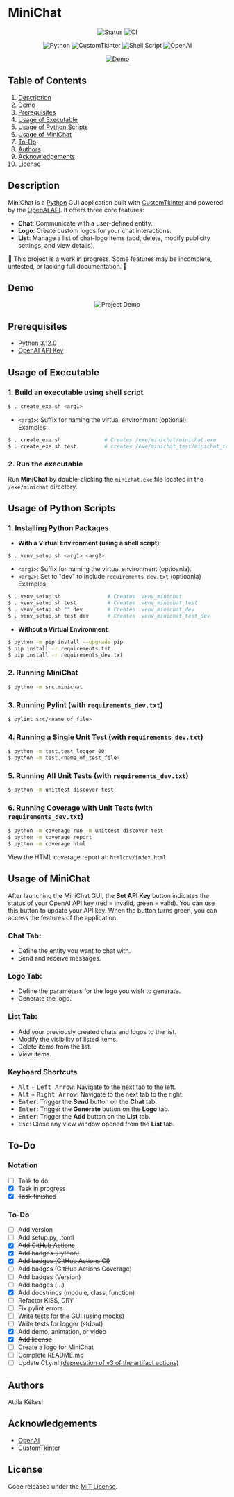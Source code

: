 # MiniChat
<div align="center">

![Status](https://img.shields.io/badge/Status-in_progress-yellow.svg)
![CI](https://github.com/akekesi/minichat/actions/workflows/ci.yml/badge.svg)
</div>

<div align="center">

![Python](https://img.shields.io/badge/Python-3.12.0-blue)
![CustomTkinter](https://img.shields.io/badge/CustomTkinter-✔-blue)
![Shell Script](https://img.shields.io/badge/Shell_Script-✔-blue)
![OpenAI](https://img.shields.io/badge/OpenAI_API-✔-blue)
</div>

<p align="center">
   <a href="#demo" title="Click to view full-size GIF in Demo section">
      <img src="gif/minichat_demo_50.gif" alt="Demo">
  </a>
</p>

## Table of Contents
1. [Description](#description)
2. [Demo](#demo)
3. [Prerequisites](#prerequisites)
4. [Usage of Executable](#usage-of-executable)
5. [Usage of Python Scripts](#usage-of-python-scripts)
6. [Usage of MiniChat](#usage-of-minichat)
7. [To-Do](#to-do)
8. [Authors](#authors)
9. [Acknowledgements](#acknowledgements)
10. [License](#license)

## Description
MiniChat is a [Python](https://www.python.org/) GUI application built with [CustomTkinter](https://customtkinter.tomschimansky.com/) and powered by the [OpenAI API](https://openai.com/). It offers three core features:

- **Chat**: Communicate with a user-defined entity.
- **Logo**: Create custom logos for your chat interactions.
- **List**: Manage a list of chat-logo items (add, delete, modify publicity settings, and view details).

🚧 This project is a work in progress. Some features may be incomplete, untested, or lacking full documentation. 🚧

## Demo
<p align="center">
  <img src="gif/minichat_demo_75.gif" alt="Project Demo">
</p>

## Prerequisites
- [Python 3.12.0](https://www.python.org/downloads/release/python-3120/)
- [OpenAI API Key](https://platform.openai.com/api-keys)

## Usage of Executable
### 1. Build an executable using shell script
```bash
$ . create_exe.sh <arg1>
```
   - `<arg1>`: Suffix for naming the virtual environment (optional).  
   Examples:
   ```bash
   $ . create_exe.sh              # Creates /exe/minichat/minichat.exe
   $ . create_exe.sh test         # creates /exe/minichat_test/minichat_test.exe
   ```
### 2. Run the executable
Run **MiniChat** by double-clicking the `minichat.exe` file located in the `/exe/minichat` directory.

## Usage of Python Scripts

### 1. Installing Python Packages
- **With a Virtual Environment (using a shell script)**:
```bash
$ . venv_setup.sh <arg1> <arg2>
```
   - `<arg1>`: Suffix for naming the virtual environment (optioanla).
   - `<arg2>`: Set to "dev" to include `requirements_dev.txt` (optioanla)  
   Examples:
   ```bash
   $ . venv_setup.sh               # Creates .venv_minichat
   $ . venv_setup.sh test          # Creates .venv_minichat_test
   $ . venv_setup.sh "" dev        # Creates .venv_minichat_dev
   $ . venv_setup.sh test dev      # Creates .venv_minichat_test_dev
   ```
- **Without a Virtual Environment**:
```bash
$ python -m pip install --upgrade pip
$ pip install -r requirements.txt
$ pip install -r requirements_dev.txt
```

### 2. Running MiniChat
```bash
$ python -m src.minichat
```

### 3. Running Pylint (with `requirements_dev.txt`)
```bash
$ pylint src/<name_of_file>
```

### 4. Running a Single Unit Test (with `requirements_dev.txt`)
```bash
$ python -m test.test_logger_00
$ python -m test.<name_of_test_file>
```

### 5. Running All Unit Tests (with `requirements_dev.txt`)
```bash
$ python -m unittest discover test
```

### 6. Running Coverage with Unit Tests (with `requirements_dev.txt`)
```bash
$ python -m coverage run -m unittest discover test
$ python -m coverage report
$ python -m coverage html
```
View the HTML coverage report at: `htmlcov/index.html`

## Usage of MiniChat
After launching the MiniChat GUI, the **Set API Key** button indicates the status of your OpenAI API key (red = invalid, green = valid). You can use this button to update your API key. When the button turns green, you can access the features of the application.

### Chat Tab:
- Define the entity you want to chat with.
- Send and receive messages.

### Logo Tab:
- Define the parameters for the logo you wish to generate.
- Generate the logo.

### List Tab:
- Add your previously created chats and logos to the list.
- Modify the visibility of listed items.
- Delete items from the list.
- View items.

### Keyboard Shortcuts
- <kbd>Alt</kbd> + <kbd>Left Arrow</kbd>: Navigate to the next tab to the left.
- <kbd>Alt</kbd> + <kbd>Right Arrow</kbd>: Navigate to the next tab to the right.
- <kbd>Enter</kbd>: Trigger the **Send** button on the **Chat** tab.
- <kbd>Enter</kbd>: Trigger the **Generate** button on the **Logo** tab.
- <kbd>Enter</kbd>: Trigger the **Add** button on the **List** tab.
- <kbd>Esc</kbd>: Close any view window opened from the **List** tab.

## To-Do
### Notation
- [ ] Task to do
- [x] Task in progress
- [x] ~~Task finished~~

### To-Do

- [ ] Add version
- [ ] Add setup.py, .toml
- [x] ~~Add GitHub Actions~~
- [x] ~~Add badges (Python)~~
- [x] ~~Add badges (GitHub Actions CI)~~
- [ ] Add badges (GitHub Actions Coverage)
- [ ] Add badges (Version)
- [ ] Add badges (...)
- [x] Add docstrings (module, class, function)
- [ ] Refactor KISS, DRY
- [ ] Fix pylint errors
- [ ] Write tests for the GUI (using mocks)
- [ ] Write tests for logger (stdout)
- [x] Add demo, animation, or video
- [x] ~~Add license~~
- [ ] Create a logo for MiniChat
- [ ] Complete README.md
- [ ] Update CI.yml [(deprecation of v3 of the artifact actions)](https://github.blog/changelog/2024-04-16-deprecation-notice-v3-of-the-artifact-actions/)

## Authors
Attila Kékesi

## Acknowledgements
- [OpenAI](https://openai.com/)
- [CustomTkinter](https://customtkinter.tomschimansky.com/)

## License
Code released under the [MIT License](https://github.com/akekesi/minichat/blob/main/LICENSE).